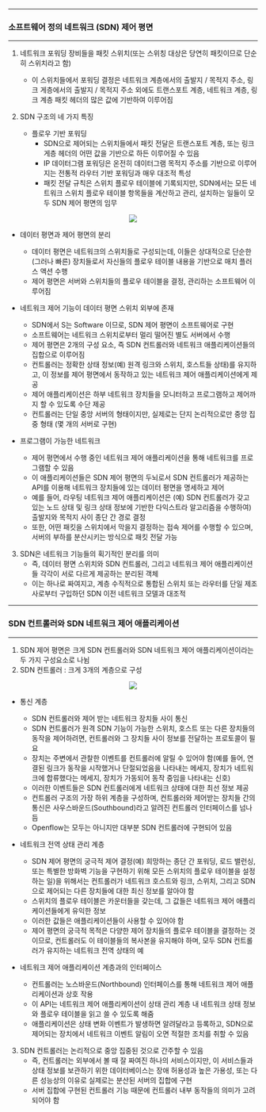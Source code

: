 -----
### 소프트웨어 정의 네트워크 (SDN) 제어 평면
-----
1. 네트워크 포워딩 장비들을 패킷 스위치(또는 스위칭 대상은 당연히 패킷이므로 단순히 스위치라고 함)
   - 이 스위치들에서 포워딩 결정은 네트워크 계층에서의 출발지 / 목적지 주소, 링크 게층에서의 출발지 / 목적지 주소 외에도 트랜스포트 계층, 네트워크 계층, 링크 계층 패킷 헤더의 많은 값에 기반하여 이루어짐

2. SDN 구조의 네 가지 특징
   - 플로우 기반 포워딩
     + SDN으로 제어되는 스위치들에서 패킷 전달은 트랜스포트 계층, 또는 링크 게층 헤더의 어떤 값을 기반으로 하든 이루어질 수 있음
     + IP 데이터그램 포워딩은 온전히 데이터그램 목적지 주소를 기반으로 이루어지는 전통적 라우터 기반 포워딩과 매우 대조적 특성
     + 패킷 전달 규칙은 스위치 플로우 테이블에 기록되지만, SDN에서는 모든 네트워크 스위치 플로우 테이블 항목들을 계산하고 관리, 설치하는 일들이 모두 SDN 제어 평면의 임무

<div align="center">
<img src="https://github.com/user-attachments/assets/ac058496-6864-4a7f-b73b-d5fef3938e51">
</div>

   - 데이터 평면과 제어 평면의 분리
     + 데이터 평면은 네트워크의 스위치들로 구성되는데, 이들은 상대적으로 단순한 (그러나 빠른) 장치들로서 자신들의 플로우 테이블 내용을 기반으로 매치 플러스 액션 수행
     + 제어 평면은 서버와 스위치들의 플로우 테이블을 결정, 관리하는 소프트웨어 이루어짐

   - 네트워크 제어 기능이 데이터 평면 스위치 외부에 존재
     + SDN에서 S는 Software 이므로, SDN 제어 평면이 소프트웨어로 구현
     + 소프트웨어는 네트워크 스위치로부터 멀리 떨어진 별도 서버에서 수행
     + 제어 평면은 2개의 구성 요소, 즉 SDN 컨트롤러와 네트워크 애플리케이션들의 집합으로 이루어짐
     + 컨트롤러는 정확한 상태 정보(예) 원격 링크와 스위치, 호스트들 상태)를 유지하고, 이 정보를 제어 평면에서 동작하고 있는 네트워크 제어 애플리케이션에게 제공
     + 제어 애플리케이션은 하부 네트워크 장치들을 모니터하고 프로그램하고 제어까지 할 수 있도록 수단 제공
     + 컨트롤러는 단일 중앙 서버의 형태이지만, 실제로는 단지 논리적으로만 중앙 집중 형태 (몇 개의 서버로 구현)

   - 프로그램이 가능한 네트워크
     + 제어 평면에서 수행 중인 네트워크 제어 애플리케이션을 통해 네트워크를 프로그램할 수 있음
     + 이 애플리케이션들은 SDN 제어 평면의 두뇌로서 SDN 컨트롤러가 제공하는 API를 이용해 네트워크 장치들에 있는 데이터 평면을 명세하고 제어
     + 예를 들어, 라우팅 네트워크 제어 애플리케이션은 (예) SDN 컨트롤러가 갖고 있는 노드 상태 및 링크 상태 정보에 기반한 다익스트라 알고리즘을 수행하여) 출발지와 목적지 사이 종단 간 경로 결정
     + 또한, 어떤 패킷을 스위치에서 막을지 결정하는 접속 제어를 수행할 수 있으며, 서버의 부하를 분산시키는 방식으로 패킷 전달 가능
    
3. SDN은 네트워크 기능들의 획기적인 분리를 의미
   - 즉, 데이터 평면 스위치와 SDN 컨트롤러, 그리고 네트워크 제어 애플리케이션들 각각이 서로 다르게 제공하는 분리된 객체
   - 이는 하나로 짜여지고, 계층 수직적으로 통합된 스위치 또는 라우터를 단일 제조사로부터 구입하던 SDN 이전 네트워크 모델과 대조적 

-----
### SDN 컨트롤러와 SDN 네트워크 제어 애플리케이션
-----
1. SDN 제어 평면은 크게 SDN 컨트롤러와 SDN 네트워크 제어 애플리케이션이라는 두 가지 구성요소로 나뉨
2. SDN 컨트롤러 : 크게 3개의 계층으로 구성
<div align="center">
<img src="https://github.com/user-attachments/assets/bec11ff5-c00d-4fb1-a20d-9c28ec7305e5">
</div>

   - 통신 계층
     + SDN 컨트롤러와 제어 받는 네트워크 장치들 사이 통신
     + SDN 컨트롤러가 원격 SDN 기능이 가능한 스위치, 호스트 또는 다른 장치들의 동작을 제어하려면, 컨트롤러와 그 장치들 사이 정보를 전달하는 프로토콜이 필요
     + 장치는 주변에서 관찰한 이벤트를 컨트롤러에 알릴 수 있어야 함(예를 들어, 연결된 링크가 동작을 시작했거나 단절되었음을 나타내는 메세지, 장치가 네트워크에 합류했다는 메세지, 장치가 가동되어 동작 중임을 나타내는 신호)
     + 이러한 이벤트들은 SDN 컨트롤러에게 네트워크 상태에 대한 최선 정보 제공
     + 컨트롤러 구조의 가장 하위 계층을 구성하며, 컨트롤러와 제어받는 장치들 간의 통신은 사우스바운드(Southbound)라고 알려진 컨트롤러 인터페이스를 넘나듬
     + Openflow는 모두는 아니지만 대부분 SDN 컨트롤러에 구현되어 있음
    
   - 네트워크 전역 상태 관리 계층
     + SDN 제어 평면의 궁극적 제어 결정(예) 희망하는 종단 간 포워딩, 로드 밸런싱, 또는 특별한 방화벽 기능을 구현하기 위해 모든 스위치의 플로우 테이블을 설정하는 일)을 위해서는 컨트롤러가 네트워크 호스트와 링크, 스위치, 그리고 SDN으로 제어되는 다른 장치들에 대한 최신 정보를 알아야 함
     + 스위치의 플로우 테이블은 카운터들을 갖는데, 그 값들은 네트워크 제어 애플리케이션들에게 유익한 정보
     + 이러한 값들은 애플리케이션들이 사용할 수 있어야 함
     + 제어 평면의 궁극적 목적은 다양한 제어 장치들의 플로우 테이블을 결정하는 것이므로, 컨트롤러도 이 테이블들의 복사본을 유지해야 하며, 모두 SDN 컨트롤러가 유지하는 네트워크 전역 상태의 예

   - 네트워크 제어 애플리케이션 계층과의 인터페이스
     + 컨트롤러는 노스바운드(Northbound) 인터페이스를 통해 네트워크 제어 애플리케이션과 상호 작용
     + 이 API는 네트워크 제어 애플리케이션이 상태 관리 계층 내 네트워크 상태 정보와 플로우 테이블을 읽고 쓸 수 있도록 해줌
     + 애플리케이션은 상태 변화 이벤트가 발생하면 알려달라고 등록하고, SDN으로 제어되는 장치에서 네트워크 이벤트 알림이 오면 적절한 조치를 취할 수 있음

3. SDN 컨트롤러는 논리적으로 중앙 집중된 것으로 간주할 수 있음
   - 즉, 컨트롤러는 외부에서 볼 때 잘 짜여진 하나의 서비스이지만, 이 서비스들과 상태 정보를 보관하기 위한 데이터베이스는 장애 허용성과 높은 가용성, 또는 다른 성능상의 이유로 실제로는 분산된 서버의 집합에 구현
   - 서버 집합에 구현된 컨트롤러 기능 때문에 컨트롤러 내부 동작들의 의미가 고려되어야 함
